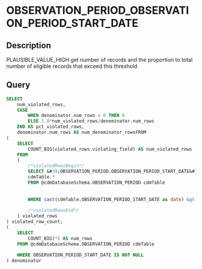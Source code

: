 



# OBSERVATION_PERIOD_OBSERVATION_PERIOD_START_DATE



## Description
PLAUSIBLE_VALUE_HIGH
get number of records and the proportion to total number of eligible records that exceed this threshold



## Query
```sql
SELECT 
	num_violated_rows, 
	CASE 
		WHEN denominator.num_rows = 0 THEN 0 
		ELSE 1.0*num_violated_rows/denominator.num_rows 
	END AS pct_violated_rows, 
  	denominator.num_rows AS num_denominator_rowsFROM
(
	SELECT 
		COUNT_BIG(violated_rows.violating_field) AS num_violated_rows
	FROM
	(
		/*violatedRowsBegin*/
		SELECT &#39;OBSERVATION_PERIOD.OBSERVATION_PERIOD_START_DATE&#39; AS violating_field, 
		cdmTable.*
    	FROM @cdmDatabaseSchema.OBSERVATION_PERIOD cdmTable
    		
    		
      	WHERE cast(cdmTable.OBSERVATION_PERIOD_START_DATE as date) &gt; cast(DATEADD(dd,1,GETDATE()) as date)
    	
		/*violatedRowsEnd*/
	) violated_rows
) violated_row_count,
(
	SELECT 
		COUNT_BIG(*) AS num_rows
	FROM @cdmDatabaseSchema.OBSERVATION_PERIOD cdmTable
		
  	WHERE OBSERVATION_PERIOD_START_DATE IS NOT NULL
) denominator
```

